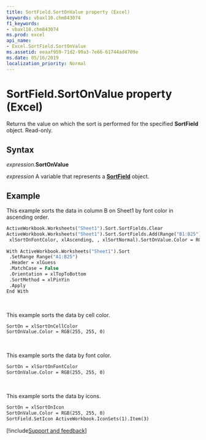 ```yaml
---
title: SortField.SortOnValue property (Excel)
keywords: vbaxl10.chm843074
f1_keywords:
- vbaxl10.chm843074
ms.prod: excel
api_name:
- Excel.SortField.SortOnValue
ms.assetid: eeaaf959-71d2-99a3-7e66-61744ad4709e
ms.date: 05/16/2019
localization_priority: Normal
---
```



# SortField.SortOnValue property (Excel)

Returns the value on which the sort is performed for the specified **SortField** object. Read-only.


## Syntax

_expression_.**SortOnValue**

_expression_ A variable that represents a **[SortField](Excel.SortField.md)** object.


## Example

This example sorts the data in column B on Sheet1 by font color in ascending order.

```vb
ActiveWorkbook.Worksheets("Sheet1").Sort.SortFields.Clear 
ActiveWorkbook.Worksheets("Sheet1").Sort.SortFields.Add(Range("B1:B25"), _ 
 xlSortOnFontColor, xlAscending, , xlSortNormal).SortOnValue.Color = RGB(0, 0, 0) 
 
With ActiveWorkbook.Worksheets("Sheet1").Sort 
 .SetRange Range("A1:B25") 
 .Header = xlGuess 
 .MatchCase = False 
 .Orientation = xlTopToBottom 
 .SortMethod = xlPinYin 
 .Apply 
End With
```

<br/>

This example sorts the data by cell color.

```vb
SortOn = xlSortOnCellColor 
SortOnValue.Color = RGB(255, 255, 0)
```

<br/>

This example sorts the data by font color.

```vb
SortOn = xlSortOnFontColor 
SortOnValue.Color = RGB(255, 255, 0)
```

<br/>

This example sorts the data by icons.

```vb
SortOn = xlSortOnIcon 
SortOnValue.Color = RGB(255, 255, 0) 
SortField.SetIcon ActiveWorkbook.IconSets(1).Item(3)
```



[!include[Support and feedback](~/includes/feedback-boilerplate.md)]